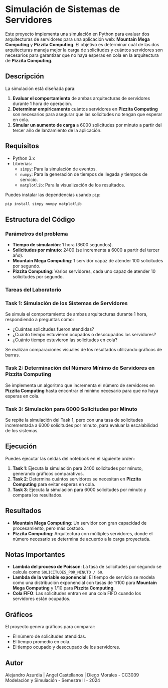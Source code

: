 # Simulación de Sistemas de Servidores

Este proyecto implementa una simulación en Python para evaluar dos arquitecturas de servidores para una aplicación web: **Mountain Mega Computing** y **Pizzita Computing**. El objetivo es determinar cuál de las dos arquitecturas maneja mejor la carga de solicitudes y cuántos servidores son necesarios para garantizar que no haya esperas en cola en la arquitectura de **Pizzita Computing**.

## Descripción

La simulación está diseñada para:
1. **Evaluar el comportamiento** de ambas arquitecturas de servidores durante 1 hora de operación.
2. **Determinar empíricamente** cuántos servidores en **Pizzita Computing** son necesarios para asegurar que las solicitudes no tengan que esperar en cola.
3. **Simular un aumento de carga** a 6000 solicitudes por minuto a partir del tercer año de lanzamiento de la aplicación.

## Requisitos

- Python 3.x
- Librerías:
  - `simpy`: Para la simulación de eventos.
  - `numpy`: Para la generación de tiempos de llegada y tiempos de servicio.
  - `matplotlib`: Para la visualización de los resultados.

Puedes instalar las dependencias usando `pip`:

```bash
pip install simpy numpy matplotlib
```

## Estructura del Código

### Parámetros del problema

- **Tiempo de simulación**: 1 hora (3600 segundos).
- **Solicitudes por minuto**: 2400 (se incrementa a 6000 a partir del tercer año).
- **Mountain Mega Computing**: 1 servidor capaz de atender 100 solicitudes por segundo.
- **Pizzita Computing**: Varios servidores, cada uno capaz de atender 10 solicitudes por segundo.

### Tareas del Laboratorio

### Task 1: Simulación de los Sistemas de Servidores
Se simula el comportamiento de ambas arquitecturas durante 1 hora, respondiendo a preguntas como:
- ¿Cuántas solicitudes fueron atendidas?
- ¿Cuánto tiempo estuvieron ocupados o desocupados los servidores?
- ¿Cuánto tiempo estuvieron las solicitudes en cola?
  
Se realizan comparaciones visuales de los resultados utilizando gráficos de barras.

### Task 2: Determinación del Número Mínimo de Servidores en Pizzita Computing
Se implementa un algoritmo que incrementa el número de servidores en **Pizzita Computing** hasta encontrar el mínimo necesario para que no haya esperas en cola.

### Task 3: Simulación para 6000 Solicitudes por Minuto
Se repite la simulación del Task 1, pero con una tasa de solicitudes incrementada a 6000 solicitudes por minuto, para evaluar la escalabilidad de los sistemas.

## Ejecución

Puedes ejecutar las celdas del notebook en el siguiente orden:

1. **Task 1**: Ejecuta la simulación para 2400 solicitudes por minuto, generando gráficos comparativos.
2. **Task 2**: Determina cuántos servidores se necesitan en **Pizzita Computing** para evitar esperas en cola.
3. **Task 3**: Ejecuta la simulación para 6000 solicitudes por minuto y compara los resultados.

## Resultados

- **Mountain Mega Computing**: Un servidor con gran capacidad de procesamiento, pero más costoso.
- **Pizzita Computing**: Arquitectura con múltiples servidores, donde el número necesario se determina de acuerdo a la carga proyectada.

## Notas Importantes

- **Lambda del proceso de Poisson**: La tasa de solicitudes por segundo se calcula como `SOLICITUDES_POR_MINUTO / 60`.
- **Lambda de la variable exponencial**: El tiempo de servicio se modela como una distribución exponencial con tasas de 1/100 para **Mountain Mega Computing** y 1/10 para **Pizzita Computing**.
- **Cola FIFO**: Las solicitudes entran en una cola FIFO cuando los servidores están ocupados.

## Gráficos

El proyecto genera gráficos para comparar:
- El número de solicitudes atendidas.
- El tiempo promedio en cola.
- El tiempo ocupado y desocupado de los servidores.

## Autor
Alejandro Azurdia | Angel Castellanos | Diego Morales - CC3039 Modelación y Simulación - Semestre II - 2024

